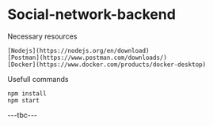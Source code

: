 # Social-network-backend


Necessary resources
```angular2html
[Nodejs](https://nodejs.org/en/download)
[Postman](https://www.postman.com/downloads/)
[Docker](https://www.docker.com/products/docker-desktop)
```

Usefull commands
```
npm install
npm start
```

---tbc---
